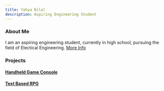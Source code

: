 ```yaml
---
title: Yahya Bilal
description: Aspiring Engineering Student
---
```


### About Me
I am an aspiring engineering student, currently in high school, pursuing the field of Electical Engineering.
[More Info](./aboutMe.html)

### Projects
#### [Handheld Game Console](./handheld.html)
#### [Text Based RPG](./textGame.html)
